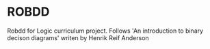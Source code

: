 ROBDD
=====

Robdd for Logic curriculum project. Follows 'An introduction to binary decison diagrams' writen by Henrik Reif Anderson
